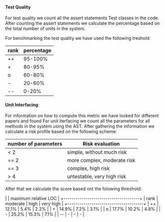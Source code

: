 #### Test Quality
For test quality we count all the assert statements Test classes in the code.
After counting the assert statements we calculate the percentage based on the total number of units in the system.

For benchmarking the test quality we have used the following treshold:

| rank | percentage |
|------|------------|
| ++   |   95-100%  |
| +    |   80-95%   |
| o    |   60-80%   |
| -    |   20-60%   |
| --   |   0-20%    |

#### Unit Interfacing
For information on how to compute this metric we have looked for different papers and found 
For unit iterfacing we count all the parameters for all methods in the system using the AST.
After gathering the information we calculate a risk profile based on the following scheme:


| number of parameters      | Risk evaluation              |
|---------------------------|------------------------------|
| <  2 						          | simple, without much risk    |
| == 2                      | more complex, moderate risk  |
| == 3                      | complex, high risk           |
| >  4                      | untestable, very high risk   |

After that we calculate the score based ont the folowing threshold:


|      |     maximum relative LOC      |
+--------------------------------------+
| rank | moderate | high   | very high |
+--------------------------------------+
| ++   |   12.1%  |  5.4%  |   2.2%    |
| +    |   14.9%  |  7.2%  |   3.1%    |
| o    |   17.7%  | 10.2%  |   4.8%   |
| -    |   25.2%  | 15.3%  |   7.1%   |
| --   |    -     |   -    |   -       |

